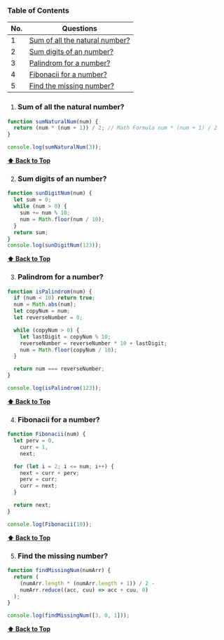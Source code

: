 <div style="display:none">
Refer:- https://www.youtube.com/watch?v=5mEwh4MfwB4&t=571s
github link:- https://github.com/FrontendFreaks/DSA-in-JavaScript/blob/main/Basics/README.md

need to checkout
https://www.youtube.com/watch?v=qJGR9lLcRc0&t=28s

What is time complexity?
=> It is amount time taken by the algorithm to run, as the function of input size.

What is Space complexity?
=> It is amount memory take by the algorithm to run, as the function of input size.

Asympotic notations use to represent the time and space complexity.

1. Big-O Notation (worst case complexity)
2. Omega Notation (Best case complexity)
3. Theta Notation (Average case complexity)

O(n) => Constant
O(n) => linear
O(n^2) => Quadratic
O(n^3) => Cubic

Arrays

shift() = remove
unshift() = add

Templete

| No | [What is React?](#what-is-react) |

1.  ### What is React?

    React(aka React.js or ReactJS) is an **open-source front-end JavaScript library** that is used for building composable user interfaces, especially for single-page applications. It is used for handling view layer for web and mobile apps based on components in a declarative approach.

```javascript
// Your JavaScript code goes here
function myFunction() {
  console.log("Hello, World!");
}
```

    **[⬆ Back to Top](#table-of-contents)**

</div>

### Table of Contents

| No. | Questions                                                        |
| --- | ---------------------------------------------------------------- |
| 1   | [Sum of all the natural number?](#Sum-of-all-the-natural-number) |
| 2   | [Sum digits of an number?](#Sum-digits-of-an-number)             |
| 3   | [Palindrom for a number?](#Palindrom-for-a-number)               |
| 4   | [Fibonacii for a number?](#Fibonacii-for-a-number)               |
| 5   | [Find the missing number?](#Find-the-missing-number)             |

1.  ### Sum of all the natural number?

```javascript
function sumNaturalNum(num) {
  return (num * (num + 1)) / 2; // Math Formula num * (num + 1) / 2
}

console.log(sumNaturalNum(3));
```

**[⬆ Back to Top](#table-of-contents)**

2.  ### Sum digits of an number?

```javascript
function sunDigitNum(num) {
  let sum = 0;
  while (num > 0) {
    sum += num % 10;
    num = Math.floor(num / 10);
  }
  return sum;
}
console.log(sunDigitNum(123));
```

**[⬆ Back to Top](#table-of-contents)**

3.  ### Palindrom for a number?

```javascript
function isPalindrom(num) {
  if (num < 10) return true;
  num = Math.abs(num);
  let copyNum = num;
  let reverseNumber = 0;

  while (copyNum > 0) {
    let lastDigit = copyNum % 10;
    reverseNumber = reverseNumber * 10 + lastDigit;
    num = Math.floor(copyNum / 10);
  }

  return num === reverseNumber;
}

console.log(isPalindrom(123));
```

**[⬆ Back to Top](#table-of-contents)**

4.  ### Fibonacii for a number?

```javascript
function Fibonacii(num) {
  let perv = 0,
    curr = 1,
    next;

  for (let i = 2; i <= num; i++) {
    next = curr + perv;
    perv = curr;
    curr = next;
  }

  return next;
}

console.log(Fibonacii(10));
```

**[⬆ Back to Top](#table-of-contents)**

5.  ### Find the missing number?

```javascript
function findMissingNum(numArr) {
  return (
    (numArr.length * (numArr.length + 1)) / 2 -
    numArr.reduce((acc, cuu) => acc + cuu, 0)
  );
}

console.log(findMissingNum([3, 0, 1]));
```

**[⬆ Back to Top](#table-of-contents)**
